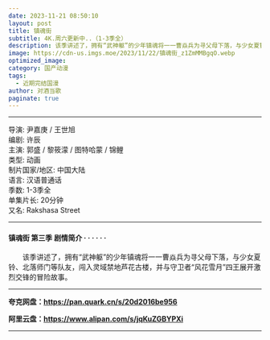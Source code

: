 ```yaml
---
date: 2023-11-21 08:50:10
layout: post
title: 镇魂街
subtitle: 4K.周六更新中..（1-3季全）
description: 该季讲述了，拥有“武神躯”的少年镇魂将一一曹焱兵为寻父母下落，与少女夏铃、北落师门等队友，闯入灵域禁地芦花古楼，并与守卫者“风花雪月”四王展开激烈交锋的冒险故事...
image: https://cdn-us.imgs.moe/2023/11/22/镇魂街_z1ZmMMBgqO.webp
optimized_image: 
category: 国产动漫
tags:
  - 近期完结国漫
author: 对酒当歌
paginate: true
---
```


---

导演: 尹嘉庚 / 王世旭  
编剧: 许辰  
主演: 郭盛 / 黎筱濛 / 图特哈蒙 / 锦鲤  
类型: 动画  
制片国家/地区: 中国大陆  
语言: 汉语普通话  
季数: 1-3季全  
单集片长: 20分钟  
又名:  Rakshasa Street  

---

#### 镇魂街 第三季 剧情简介 · · · · · ·

　　该季讲述了，拥有“武神躯”的少年镇魂将一一曹焱兵为寻父母下落，与少女夏铃、北落师门等队友，闯入灵域禁地芦花古楼，并与守卫者“风花雪月”四王展开激烈交锋的冒险故事。

---

**夸克网盘：<https://pan.quark.cn/s/20d2016be956>**

**阿里云盘：<https://www.alipan.com/s/jqKuZGBYPXi>**

---
